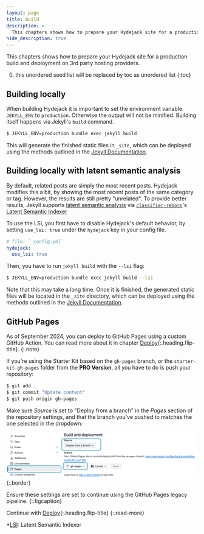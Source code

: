 ```yaml
---
layout: page
title: Build
description: >
  This chapters shows how to prepare your Hydejack site for a production build and deployment on 3rd party hosting providers.
hide_description: true
---
```


This chapters shows how to prepare your Hydejack site for a production build and deployment on 3rd party hosting providers.

0. this unordered seed list will be replaced by toc as unordered list
{:toc}

## Building locally
When building Hydejack it is important to set the environment variable `JEKYLL_ENV` to `production`.
Otherwise the output will not be minified. Building itself happens via Jekyll's `build` command.

~~~bash
$ JEKYLL_ENV=production bundle exec jekyll build
~~~

This will generate the finished static files in `_site`,
which can be deployed using the methods outlined in the [Jekyll Documentation][deploy].


## Building locally with latent semantic analysis
By default, related posts are simply the most recent posts.
Hydejack modifies this a bit, by showing the most recent posts of the same category or tag.
However, the results are still pretty "unrelated".
To provide better results, Jekyll supports [latent semantic analysis][lsa] via [`classifier-reborn`][crb]'s
[Latent Semantic Indexer][lsi]

To use the LSI, you first have to disable Hydejack's default behavior,
by setting `use_lsi: true` under the `hydejack` key in your config file.

~~~yml
# file: `_config.yml`
hydejack:
  use_lsi: true
~~~

Then, you have to run `jekyll build` with the `--lsi` flag:

~~~bash
$ JEKYLL_ENV=production bundle exec jekyll build --lsi
~~~


Note that this may take a long time.
Once it is finished, the generated static files will be located in the `_site` directory,
which can be deployed using the methods outlined in the [Jekyll Documentation][deploy].


## GitHub Pages

As of September 2024, you can deploy to GitHub Pages using a custom GitHub Action. 
You can read more about it in chapter [Deploy](deploy.md){:.heading.flip-title}.
{:.note}

If you're using the Starter Kit based on the `gh-pages` branch, or the `starter-kit-gh-pages` folder from the **PRO Version**,
all you have to do is push your repository:

```bash
$ git add .
$ git commit "Update content"
$ git push origin gh-pages
```

Make sure _Source_ is set to "Deploy from a branch" in the _Pages_ section of the repository settings, 
and that the branch you've pushed to matches the one selected in the dropdown:

![GitHub repository settings](../assets/img/docs/pipeline-gh-pages.png)
{:.border}

Ensure these settings are set to continue using the GitHub Pages legacy pipeline.
{:.figcaption}

Continue with [Deploy](deploy.md){:.heading.flip-title}
{:.read-more}


[deploy]: https://jekyllrb.com/docs/deployment-methods/
[lsa]: https://en.wikipedia.org/wiki/Latent_semantic_analysis
[crb]: http://www.classifier-reborn.com/
[lsi]: http://www.classifier-reborn.com/lsi

*[LSI]: Latent Semantic Indexer
